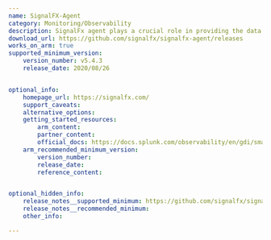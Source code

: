 ```yaml
---
name: SignalFX-Agent 
category: Monitoring/Observability
description: SignalFx agent plays a crucial role in providing the data necessary for comprehensive monitoring and observability, enabling proactive management of modern, dynamic infrastructure environments.
download_url: https://github.com/signalfx/signalfx-agent/releases
works_on_arm: true
supported_minimum_version:
    version_number: v5.4.3
    release_date: 2020/08/26


optional_info:
    homepage_url: https://signalfx.com/
    support_caveats:
    alternative_options:
    getting_started_resources:
        arm_content: 
        partner_content: 
        official_docs: https://docs.splunk.com/observability/en/gdi/smart-agent/smart-agent-resources.html
    arm_recommended_minimum_version:
        version_number:
        release_date:
        reference_content: 


optional_hidden_info:
    release_notes__supported_minimum: https://github.com/signalfx/signalfx-agent/releases/tag/v5.4.3
    release_notes__recommended_minimum:
    other_info: 

---
```

